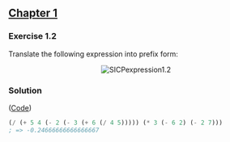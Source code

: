 ## [Chapter 1](../index.md#1-Building-Abstractions-with-Procedures)

### Exercise 1.2
Translate the following expression into prefix form:

<p align="center">
  <img src="https://i.ibb.co/5GSykgV/SICPexpression1-2.png" alt="SICPexpression1.2" title="SICPexpression1.2">
</p>

### Solution

([Code](../../src/Chapter%201/Exercise%201.02.scm))

```scheme
(/ (+ 5 4 (- 2 (- 3 (+ 6 (/ 4 5))))) (* 3 (- 6 2) (- 2 7)))
; => -0.24666666666666667
```

